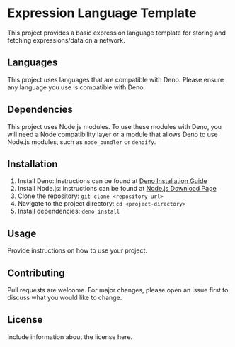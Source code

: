 # Expression Language Template

This project provides a basic expression language template for storing and fetching expressions/data on a network.

## Languages

This project uses languages that are compatible with Deno. Please ensure any language you use is compatible with Deno.

## Dependencies

This project uses Node.js modules. To use these modules with Deno, you will need a Node compatibility layer or a module that allows Deno to use Node.js modules, such as `node_bundler` or `denoify`.

## Installation

1. Install Deno: Instructions can be found at [Deno Installation Guide](https://deno.land/#installation)
2. Install Node.js: Instructions can be found at [Node.js Download Page](https://nodejs.org/en/download/)
3. Clone the repository: `git clone <repository-url>`
4. Navigate to the project directory: `cd <project-directory>`
5. Install dependencies: `deno install`

## Usage

Provide instructions on how to use your project.

## Contributing

Pull requests are welcome. For major changes, please open an issue first to discuss what you would like to change.

## License

Include information about the license here.
